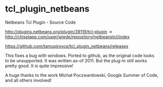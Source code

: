 # tcl_plugin_netbeans
Netbeans Tcl Plugin - Source Code

http://plugins.netbeans.org/plugin/39119/tcl-plugin -> http://chiselapp.com/user/wiede/repository/netbeanstcl/index

https://github.com/tamusjroyce/tcl_plugin_netbeans/releases

This fixes a bug with windows. Ported to github, as the original code looks to be unsupported. It was written as-of 2011. But the plug-in still works pretty good. It is quite impressive!

A huge thanks to the work Michał Poczwardowski, Google Summer of Code, and all others involved!
